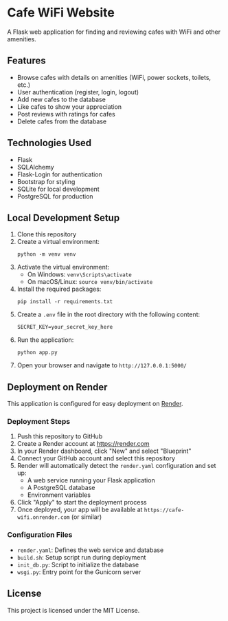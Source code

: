 # Cafe WiFi Website

A Flask web application for finding and reviewing cafes with WiFi and other amenities.

## Features

- Browse cafes with details on amenities (WiFi, power sockets, toilets, etc.)
- User authentication (register, login, logout)
- Add new cafes to the database
- Like cafes to show your appreciation
- Post reviews with ratings for cafes
- Delete cafes from the database

## Technologies Used

- Flask
- SQLAlchemy
- Flask-Login for authentication
- Bootstrap for styling
- SQLite for local development
- PostgreSQL for production

## Local Development Setup

1. Clone this repository
2. Create a virtual environment:
   ```
   python -m venv venv
   ```
3. Activate the virtual environment:
   - On Windows: `venv\Scripts\activate`
   - On macOS/Linux: `source venv/bin/activate`
4. Install the required packages:
   ```
   pip install -r requirements.txt
   ```
5. Create a `.env` file in the root directory with the following content:
   ```
   SECRET_KEY=your_secret_key_here
   ```
6. Run the application:
   ```
   python app.py
   ```
7. Open your browser and navigate to `http://127.0.0.1:5000/`

## Deployment on Render

This application is configured for easy deployment on [Render](https://render.com).

### Deployment Steps

1. Push this repository to GitHub
2. Create a Render account at https://render.com
3. In your Render dashboard, click "New" and select "Blueprint"
4. Connect your GitHub account and select this repository
5. Render will automatically detect the `render.yaml` configuration and set up:
   - A web service running your Flask application
   - A PostgreSQL database
   - Environment variables
6. Click "Apply" to start the deployment process
7. Once deployed, your app will be available at `https://cafe-wifi.onrender.com` (or similar)

### Configuration Files

- `render.yaml`: Defines the web service and database
- `build.sh`: Setup script run during deployment
- `init_db.py`: Script to initialize the database
- `wsgi.py`: Entry point for the Gunicorn server

## License

This project is licensed under the MIT License. 